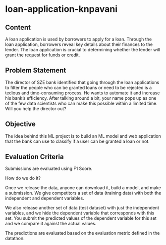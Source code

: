 # loan-application-knpavani
## Content
A loan application is used by borrowers to apply for a loan. Through the loan application, borrowers reveal key details about their finances to the lender. The loan application is crucial to determining whether the lender will grant the request for funds or credit.



## Problem Statement
The director of SZE bank identified that going through the loan applications to filter the people who can be granted loans or need to be rejected is a tedious and time-consuming process. He wants to automate it and increase his bank’s efficiency. After talking around a bit, your name pops up as one of the few data scientists who can make this possible within a limited time. Will you help the director out? 

## Objective
The idea behind this ML project is to build an ML model and web application that the bank can use to classify if a user can be granted a loan or not.

## Evaluation Criteria
Submissions are evaluated using F1 Score.

How do we do it? 

Once we release the data, anyone can download it, build a model, and make a submission. We give competitors a set of data (training data) with both the independent and dependent variables. 

We also release another set of data (test dataset) with just the independent variables, and we hide the dependent variable that corresponds with this set. You submit the predicted values of the dependent variable for this set and we compare it against the actual values. 

The predictions are evaluated based on the evaluation metric defined in the datathon.
